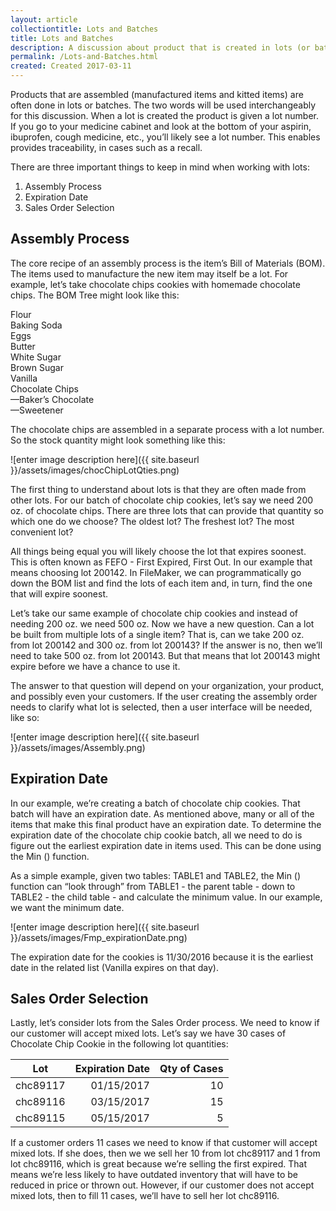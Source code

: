 ```yaml
---
layout: article
collectiontitle: Lots and Batches
title: Lots and Batches
description: A discussion about product that is created in lots (or batches).
permalink: /Lots-and-Batches.html
created: Created 2017-03-11
---
```

Products that are assembled (manufactured items and kitted items) are often done in lots or batches.  The two words will be used interchangeably for this discussion.  When a lot is created the product is given a lot number.  If you go to your medicine cabinet and look at the bottom of your aspirin, ibuprofen, cough medicine, etc., you’ll likely see a lot number.  This enables provides traceability, in cases such as a recall.

There are three important things to keep in mind when working with lots:

1. Assembly Process
2. Expiration Date
3. Sales Order Selection

## Assembly Process

The core recipe of an assembly process is the item’s Bill of Materials (BOM).  The items used to manufacture the new item may itself be a lot.  For example, let’s take chocolate chips cookies with homemade chocolate chips.  The BOM Tree might look like this:

Flour <br />
Baking Soda <br />
Eggs <br />
Butter <br />
White Sugar <br />
Brown Sugar <br />
Vanilla <br />
Chocolate Chips<br />
—Baker’s Chocolate <br />
—Sweetener

The chocolate chips are assembled in a separate process with a lot number.  So the stock quantity might look something like this:

![enter image description here]({{ site.baseurl }}/assets/images/chocChipLotQties.png)

The first thing to understand about lots is that they are often made from other lots.  For our batch of chocolate chip cookies, let’s say we need 200 oz. of chocolate chips.  There are three lots that can provide that quantity so which one do we choose?  The oldest lot?  The freshest lot?  The most convenient lot?

All things being equal you will likely choose the lot that expires soonest.  This is often known as FEFO - First Expired, First Out.  In our example that means choosing lot 200142.  In FileMaker, we can programmatically go down the BOM list and find the lots of each item and, in turn, find the one that will expire soonest.

Let’s take our same example of chocolate chip cookies and instead of needing 200 oz. we need 500 oz.  Now we have a new question.  Can a lot be built from multiple lots of a single item?  That is, can we take 200 oz. from lot 200142 and 300 oz. from lot 200143?  If the answer is no, then we’ll need to take 500 oz. from lot 200143.  But that means that lot 200143 might expire before we have a chance to use it.

The answer to that question will depend on your organization, your product, and possibly even your customers.  If the user creating the assembly order needs to clarify what lot is selected, then a user interface will be needed, like so:

![enter image description here]({{ site.baseurl }}/assets/images/Assembly.png)

## Expiration Date

In our example, we’re creating a batch of chocolate chip cookies.  That batch will have an expiration date.  As mentioned above, many or all of the items that make this final product have an expiration date.  To determine the expiration date of the chocolate chip cookie batch, all we need to do is figure out the earliest expiration date in items used.  This can be done using the Min () function.

As a simple example, given two tables: TABLE1 and TABLE2, the Min () function can “look through” from TABLE1 - the parent table - down to TABLE2 - the child table - and calculate the minimum value.  In our example, we want the minimum date.

![enter image description here]({{ site.baseurl }}/assets/images/Fmp_expirationDate.png)

The expiration date for the cookies is 11/30/2016 because it is the earliest date in the related list (Vanilla expires on that day).

## Sales Order Selection

Lastly, let’s consider lots from the Sales Order process.  We need to know if our customer will accept mixed lots.  Let’s say we have 30 cases of Chocolate Chip Cookie in the following lot quantities:

|    Lot   | Expiration Date | Qty of Cases |
|    ---   |            ---: |         ---: |
| chc89117 |      01/15/2017 |           10 |
| chc89116 |      03/15/2017 |           15 |
| chc89115 |      05/15/2017 |            5 |

If a customer orders 11 cases we need to know if that customer will accept mixed lots.  If she does, then we we sell her 10 from lot chc89117 and 1 from lot chc89116, which is great because we’re selling the first expired.  That means we’re less likely to have outdated inventory that will have to be reduced in price or thrown out.  However, if our customer does not accept mixed lots, then to fill 11 cases, we’ll have to sell her lot chc89116.

